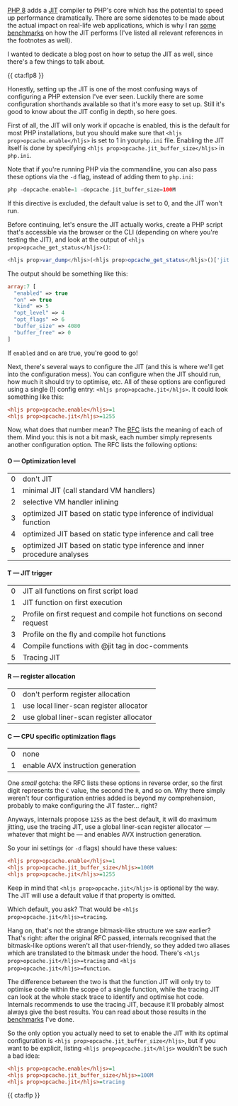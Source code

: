 [PHP 8](/blog/new-in-php-8) adds a [JIT](/blog/php-jit) compiler to PHP's core which has the potential to speed up performance dramatically. There are some sidenotes to be made about the actual impact on real-life web applications, which is why I ran [some benchmarks](/blog/jit-in-real-life-web-applications) on how the JIT performs (I've listed all relevant references in the footnotes as well).

I wanted to dedicate a blog post on how to setup the JIT as well, since there's a few things to talk about.

{{ cta:flp8 }}

Honestly, setting up the JIT is one of the most confusing ways of configuring a PHP extension I've ever seen. Luckily there are some configuration shorthands available so that it's more easy to set up. Still it's good to know about the JIT config in depth, so here goes.

First of all, the JIT will only work if opcache is enabled, this is the default for most PHP installations, but you should make sure that `<hljs prop>opcache.enable</hljs>` is set to 1 in your`php.ini` file. Enabling the JIT itself is done by specifying `<hljs prop>opcache.jit_buffer_size</hljs>` in `php.ini`. 

Note that if you're running PHP via the commandline, you can also pass these options via the `-d` flag, instead of adding them to `php.ini`:

```php
php -dopcache.enable=1 -dopcache.jit_buffer_size=100M
``` 

If this directive is excluded, the default value is set to 0, and the JIT won't run.

Before continuing, let's ensure the JIT actually works, create a PHP script that's accessible via the browser or the CLI (depending on where you're testing the JIT), and look at the output of `<hljs prop>opcache_get_status</hljs>()`:

```php
<hljs prop>var_dump</hljs>(<hljs prop>opcache_get_status</hljs>()['jit']);
```

The output should be something like this:

```php
array:7 [
  "enabled" => true
  "on" => true
  "kind" => 5
  "opt_level" => 4
  "opt_flags" => 6
  "buffer_size" => 4080
  "buffer_free" => 0
]
```

If `enabled` and `on` are true, you're good to go!

Next, there's several ways to configure the JIT (and this is where we'll get into the configuration mess). You can configure when the JIT should run, how much it should try to optimise, etc. All of these options are configured using a single (!) config entry: `<hljs prop>opcache.jit</hljs>`. It could look something like this:

```ini
<hljs prop>opcache.enable</hljs>=1 
<hljs prop>opcache.jit</hljs>=1255
```

Now, what does that number mean? The [RFC](*https://wiki.php.net/rfc/jit) lists the meaning of each of them. Mind you: this is not a bit mask, each number simply represents another configuration option. The RFC lists the following options:

#### O — Optimization level

<table>
    <tr><td>0</td> <td>don't JIT</td></tr>
    <tr><td>1</td> <td>minimal JIT (call standard VM handlers)</td></tr>
    <tr><td>2</td> <td>selective VM handler inlining</td></tr>
    <tr><td>3</td> <td>optimized JIT based on static type inference of individual function</td></tr>
    <tr><td>4</td> <td>optimized JIT based on static type inference and call tree</td></tr>
    <tr><td>5</td> <td>optimized JIT based on static type inference and inner procedure analyses</td></tr>
</table>

#### T — JIT trigger

<table>
    <tr><td>0</td> <td>JIT all functions on first script load</td></tr>
    <tr><td>1</td> <td>JIT function on first execution</td></tr>
    <tr><td>2</td> <td>Profile on first request and compile hot functions on second request</td></tr>
    <tr><td>3</td> <td>Profile on the fly and compile hot functions</td></tr>
    <tr><td>4</td> <td>Compile functions with @jit tag in doc-comments</td></tr>
    <tr><td>5</td> <td>Tracing JIT</td></tr>
</table>

#### R — register allocation

<table>
    <tr><td>0</td> <td>don't perform register allocation</td></tr>
    <tr><td>1</td> <td>use local liner-scan register allocator</td></tr>
    <tr><td>2</td> <td>use global liner-scan register allocator</td></tr>
</table>

#### C — CPU specific optimization flags

<table>
    <tr><td>0</td> <td>none</td></tr>
    <tr><td>1</td> <td>enable AVX instruction generation</td></tr>
</table>

One _small_ gotcha: the RFC lists these options in reverse order, so the first digit represents the `C` value, the second the `R`, and so on. Why there simply weren't four configuration entries added is beyond my comprehension, probably to make configuring the JIT faster… right?


Anyways, internals propose `1255` as the best default, it will do maximum jitting, use the tracing JIT, use a global liner-scan register allocator — whatever that might be — and enables AVX instruction generation.

So your ini settings (or `-d` flags) should have these values:

```ini
<hljs prop>opcache.enable</hljs>=1 
<hljs prop>opcache.jit_buffer_size</hljs>=100M
<hljs prop>opcache.jit</hljs>=1255
```

Keep in mind that `<hljs prop>opcache.jit</hljs>` is optional by the way. The JIT will use a default value if that property is omitted.

Which default, you ask? That would be `<hljs prop>opcache.jit</hljs>=tracing`.

Hang on, that's not the strange bitmask-like structure we saw earlier? That's right: after the original RFC passed, internals recognised that the bitmask-like options weren't all that user-friendly, so they added two aliases which are translated to the bitmask under the hood. There's `<hljs prop>opcache.jit</hljs>=tracing` and `<hljs prop>opcache.jit</hljs>=function`.

The difference between the two is that the function JIT will only try to optimise code within the scope of a single function, while the tracing JIT can look at the whole stack trace to identify and optimise hot code. Internals recommends to use the tracing JIT, because it'll probably almost always give the best results. You can read about those results in the [benchmarks](/blog/jit-in-real-life-web-applications) I've done. 

So the only option you actually need to set to enable the JIT with its optimal configuration is `<hljs prop>opcache.jit_buffer_size</hljs>`, but if you want to be explicit, listing `<hljs prop>opcache.jit</hljs>` wouldn't be such a bad idea:

```ini
<hljs prop>opcache.enable</hljs>=1 
<hljs prop>opcache.jit_buffer_size</hljs>=100M
<hljs prop>opcache.jit</hljs>=tracing
```

{{ cta:flp }}
